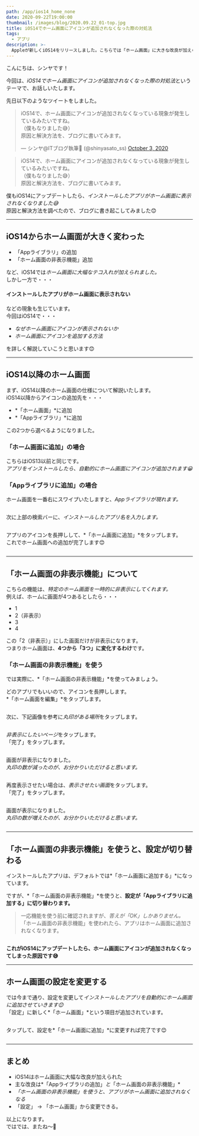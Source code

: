 ```yaml
---
path: /app/ios14_home_none
date: 2020-09-22T19:00:00
thumbnail: /images/blog/2020.09.22_01-top.jpg
title: iOS14でホーム画面にアイコンが追加されなくなった際の対処法
tags:
  - アプリ
description: >-
  Appleが新しくiOS14をリリースしました。こちらでは「ホーム画面」に大きな改良が加えられています。詳しい使い方を知らないと、インストールしたアプリがホーム画面に追加されなくなります。
---
```


こんにちは、シンヤです！

今回は、*iOS14でホーム画面にアイコンが追加されなくなった際の対処法*というテーマで、お話しいたします。

先日以下のようなツイートをしました。

<blockquote class="twitter-tweet"><p lang="ja" dir="ltr">iOS14で、ホーム画面にアイコンが追加されなくなっている現象が発生しているみたいですね。<br>（僕もなりました😅）<br>原因と解決方法を、ブログに書いてみます。</p>&mdash; シンヤ@ITブログ執筆🌟 (@shinyasato_ss) <a href="https://twitter.com/shinyasato_ss/status/1312228230036811776?ref_src=twsrc%5Etfw">October 3, 2020</a></blockquote> <script async src="https://platform.twitter.com/widgets.js" charset="utf-8"></script>

> iOS14で、ホーム画面にアイコンが追加されなくなっている現象が発生しているみたいですね。  
> （僕もなりました😅）  
> 原因と解決方法を、ブログに書いてみます。

僕もiOS14にアップデートしたら、*インストールしたアプリがホーム画面に表示されなくなりました😅*  
原因と解決方法を調べたので、ブログに書き起こしてみました😊

---

## iOS14からホーム画面が大きく変わった

- 「Appライブラリ」の追加
- 「ホーム画面の非表示機能」追加

など、iOS14では*ホーム画面に大幅なテコ入れが加えられました。*  
しかし一方で・・・

#### インストールしたアプリがホーム画面に表示されない

などの現象も生じています。  
今回はiOS14で・・・

- *なぜホーム画面にアイコンが表示されないか*
- *ホーム画面にアイコンを追加する方法*

を詳しく解説していこうと思います😊

---

## iOS14以降のホーム画面

まず、iOS14以降のホーム画面の仕様について解説いたします。  
iOS14以降からアイコンの追加先を・・・

- *「ホーム画面」*に追加
- *「Appライブラリ」*に追加

この2つから選べるようになりました。

### 「ホーム画面に追加」の場合

こちらはiOS13以前と同じです。  
*アプリをインストールしたら、自動的にホーム画面にアイコンが追加されます😀*

### 「Appライブラリに追加」の場合

ホーム画面を一番右にスワイプいたしますと、*Appライブラリが現れます。*

<img class="u-w-60" src="/images/blog/2020.09.22_01-01.jpg" alt="">

次に上部の検索バーに、*インストールしたアプリ名を入力します。*

<img class="u-w-60" src="/images/blog/2020.09.22_01-02.jpg" alt="">

アプリのアイコンを長押しして、*「ホーム画面に追加」*をタップします。  
これでホーム画面への追加が完了します😊

<img class="u-w-60" src="/images/blog/2020.09.22_01-03.jpg" alt="">

---

## 「ホーム画面の非表示機能」について

こちらの機能は、*特定のホーム画面を一時的に非表示にしてくれます。*  
例えば、ホームに画面が4つあるとしたら・・・

- 1
- 2（非表示）
- 3
- 4

この「2（非表示）」にした画面だけが非表示になります。  
つまりホーム画面は、**4つから「3つ」に変化するわけ**です。

### 「ホーム画面の非表示機能」を使う

では実際に、*「ホーム画面の非表示機能」*を使ってみましょう。

どのアプリでもいいので、アイコンを長押しします。  
*「ホーム画面を編集」*をタップします。

<img class="u-w-60" src="/images/blog/2020.09.22_01-04.jpg" alt="">

次に、下記画像を参考に*丸印がある場所*をタップします。

<img class="u-w-60" src="/images/blog/2020.09.22_01-05.jpg" alt="">

*非表示にしたいページ*をタップします。  
「完了」をタップします。

<img class="u-w-60" src="/images/blog/2020.09.22_01-06.jpg" alt="">

画面が非表示になりました。  
*丸印の数が減ったのが、お分かりいただけると思います。*

<img class="u-w-60" src="/images/blog/2020.09.22_01-07.jpg" alt="">

再度表示させたい場合は、*表示させたい画面*をタップします。  
「完了」をタップします。

<img class="u-w-60" src="/images/blog/2020.09.22_01-08.jpg" alt="">

画面が表示になりました。  
*丸印の数が増えたのが、お分かりいただけると思います。*

<img class="u-w-60" src="/images/blog/2020.09.22_01-05.jpg" alt="">

---

## 「ホーム画面の非表示機能」を使うと、設定が切り替わる

インストールしたアプリは、デフォルトでは*「ホーム画面に追加する」*になっています。  

ですが、*「ホーム画面の非表示機能」*を使うと、**設定が「Appライブラリに追加する」に切り替わります。**

> 一応機能を使う前に確認されますが、*答えが「OK」しかありません。*  
> 「ホーム画面の非表示機能」を使われたら、アプリはホーム画面に追加されなくなります。

<img class="u-w-60 u-bo-reset" src="/images/blog/2020.09.22_01-09.jpg" alt="">

**これがiOS14にアップデートしたら、ホーム画面にアイコンが追加されなくなってしまった原因です😅**

---

## ホーム画面の設定を変更する

では今まで通り、設定を変更して*インストールしたアプリを自動的にホーム画面に追加させていきます😊*  
「設定」に新しく*「ホーム画面」*という項目が追加されています。

<img class="u-w-60" src="/images/blog/2020.09.22_01-10.jpg" alt="">

タップして、設定を*「ホーム画面に追加」*に変更すれば完了です😊

<img class="u-w-60" src="/images/blog/2020.09.22_01-11.jpg" alt="">

---

## まとめ

- iOS14はホーム画面に大幅な改良が加えられた
- 主な改良は*「Appライブラリの追加」*と*「ホーム画面の非表示機能」*
- *「ホーム画面の非表示機能」を使うと、アプリがホーム画面に追加されなくなる*
- 「設定」 → 「ホーム画面」から変更できる。

以上になります。  
ではでは、またね〜🤗
